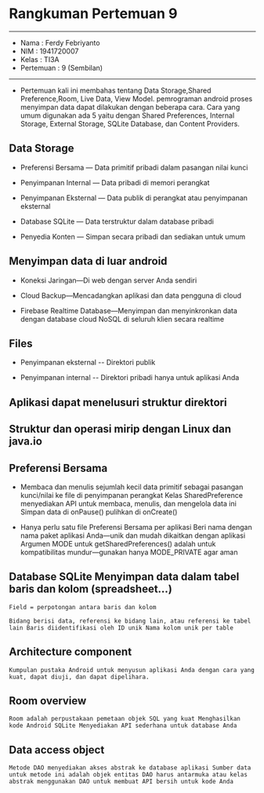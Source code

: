# Rangkuman Pertemuan 9

<hr>

* Nama      : Ferdy Febriyanto
* NIM       : 1941720007
* Kelas     : TI3A
* Pertemuan : 9 (Sembilan)

<hr>

* Pertemuan kali ini membahas tentang Data Storage,Shared Preference,Room, Live Data, View Model. pemrograman android proses menyimpan data dapat dilakukan dengan beberapa cara. Cara yang umum digunakan ada 5 yaitu dengan Shared Preferences, Internal Storage, External Storage, SQLite Database, dan Content Providers.

## Data Storage

* Preferensi Bersama — Data primitif pribadi dalam pasangan nilai kunci

* Penyimpanan Internal — Data pribadi di memori perangkat

* Penyimpanan Eksternal — Data publik di perangkat atau penyimpanan eksternal

* Database SQLite — Data terstruktur dalam database pribadi

* Penyedia Konten — Simpan secara pribadi dan sediakan untuk umum


## Menyimpan data di luar android

* Koneksi Jaringan—Di web dengan server Anda sendiri

* Cloud Backup—Mencadangkan aplikasi dan data pengguna di cloud

* Firebase Realtime Database—Menyimpan dan menyinkronkan data dengan database cloud NoSQL di seluruh klien secara realtime


## Files

* Penyimpanan eksternal -- Direktori publik

* Penyimpanan internal -- Direktori pribadi hanya untuk aplikasi Anda

## Aplikasi dapat menelusuri struktur direktori

## Struktur dan operasi mirip dengan Linux dan java.io


## Preferensi Bersama

* Membaca dan menulis sejumlah kecil data primitif sebagai pasangan kunci/nilai ke file di penyimpanan perangkat Kelas SharedPreference menyediakan API untuk membaca, menulis, dan mengelola data ini Simpan data di onPause() pulihkan di onCreate()

* Hanya perlu satu file Preferensi Bersama per aplikasi Beri nama dengan nama paket aplikasi Anda—unik dan mudah dikaitkan dengan aplikasi Argumen MODE untuk getSharedPreferences() adalah untuk kompatibilitas mundur—gunakan hanya MODE_PRIVATE agar aman


## Database SQLite Menyimpan data dalam tabel baris dan kolom (spreadsheet…)

    Field = perpotongan antara baris dan kolom

    Bidang berisi data, referensi ke bidang lain, atau referensi ke tabel lain Baris diidentifikasi oleh ID unik Nama kolom unik per table


## Architecture component

    Kumpulan pustaka Android untuk menyusun aplikasi Anda dengan cara yang kuat, dapat diuji, dan dapat dipelihara.


## Room overview

    Room adalah perpustakaan pemetaan objek SQL yang kuat Menghasilkan kode Android SQLite Menyediakan API sederhana untuk database Anda


## Data access object

    Metode DAO menyediakan akses abstrak ke database aplikasi Sumber data untuk metode ini adalah objek entitas DAO harus antarmuka atau kelas abstrak menggunakan DAO untuk membuat API bersih untuk kode Anda